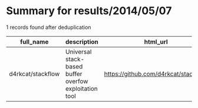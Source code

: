 
# Summary for results/2014/05/07
    
1 records found after deduplication

| full_name | description | html_url | matched_list | matched_count | pushed_at | size | stargazers_count | language | forks_count |
|-------------------|--------------------------------------------------------|--------------------------------------|----------------|-----------------|---------------------------|--------|--------------------|------------|---------------|
| d4rkcat/stackflow | Universal stack-based buffer overfow exploitation tool | https://github.com/d4rkcat/stackflow | ['exploit'] | 1 | 2014-05-07 16:22:30+00:00 | 1014 | 24 | Python | 8 |
